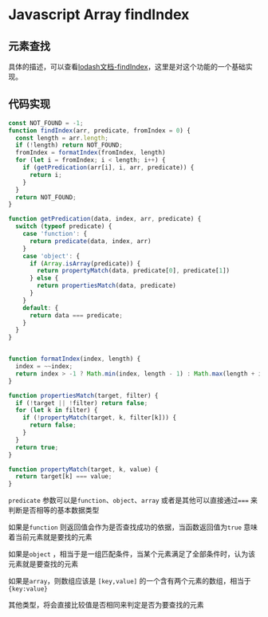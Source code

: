 # Javascript Array findIndex

## 元素查找

具体的描述，可以查看[lodash文档-findIndex](https://www.lodashjs.com/docs/lodash.findIndex)，这里是对这个功能的一个基础实现。

## 代码实现

```js
const NOT_FOUND = -1;
function findIndex(arr, predicate, fromIndex = 0) {
  const length = arr.length;
  if (!length) return NOT_FOUND;
  fromIndex = formatIndex(fromIndex, length)
  for (let i = fromIndex; i < length; i++) {
    if (getPredication(arr[i], i, arr, predicate)) {
      return i;
    }
  }
  return NOT_FOUND;
}

function getPredication(data, index, arr, predicate) {
  switch (typeof predicate) {
    case 'function': {
      return predicate(data, index, arr)
    }
    case 'object': {
      if (Array.isArray(predicate)) {
        return propertyMatch(data, predicate[0], predicate[1])
      } else {
        return propertiesMatch(data, predicate)
      }
    }
    default: {
      return data === predicate;
    }
  }
}


function formatIndex(index, length) {
  index = ~~index;
  return index > -1 ? Math.min(index, length - 1) : Math.max(length + index, 0)
}

function propertiesMatch(target, filter) {
  if (!target || !filter) return false;
  for (let k in filter) {
    if (!propertyMatch(target, k, filter[k])) {
      return false;
    }
  }
  return true;
}

function propertyMatch(target, k, value) {
  return target[k] === value;
}

```

`predicate` 参数可以是`function`、`object`、`array` 或者是其他可以直接通过`===` 来判断是否相等的基本数据类型

如果是`function` 则返回值会作为是否查找成功的依据，当函数返回值为`true` 意味着当前元素就是要找的元素

如果是`object` ，相当于是一组匹配条件，当某个元素满足了全部条件时，认为该元素就是要查找的元素

如果是`array`，则数组应该是 `[key,value]` 的一个含有两个元素的数组，相当于`{key:value}`

其他类型，将会直接比较值是否相同来判定是否为要查找的元素
